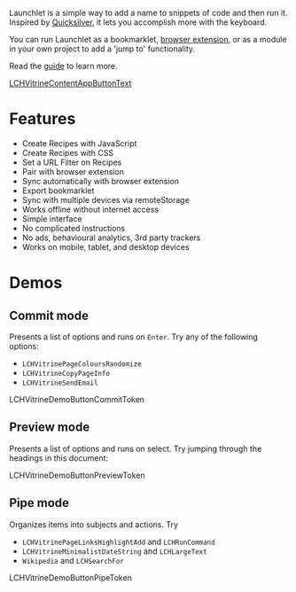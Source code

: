 Launchlet is a simple way to add a name to snippets of code and then run it. Inspired by [Quicksilver](LCH_VITRINE_QUICKSILVER_URL), it lets you accomplish more with the keyboard.

You can run Launchlet as a bookmarklet, [browser extension](LCH_SHARED_EXTENSION_DOCS_URL), or as a module in your own project to add a 'jump to' functionality.

Read the [guide](LCHVitrineTokenGuideURL) to learn more.

<a class="LCHVitrineContentAppButton OLSKCommonButton OLSKCommonButtonPrimary" href="LCHVitrineTokenComposeURL">LCHVitrineContentAppButtonText</a>

# Features
- Create Recipes with JavaScript
- Create Recipes with CSS
- Set a URL Filter on Recipes
- Pair with browser extension
- Sync automatically with browser extension
- Export bookmarklet
- Sync with multiple devices via remoteStorage
- Works offline without internet access
- Simple interface
- No complicated instructions
- No ads, behavioural analytics, 3rd party trackers
- Works on mobile, tablet, and desktop devices

# Demos

## Commit mode

Presents a list of options and runs on `Enter`. Try any of the following options:
- `LCHVitrinePageColoursRandomize`
- `LCHVitrineCopyPageInfo`
- `LCHVitrineSendEmail`

LCHVitrineDemoButtonCommitToken

## Preview mode

Presents a list of options and runs on select. Try jumping through the headings in this document:

LCHVitrineDemoButtonPreviewToken

## Pipe mode

Organizes items into subjects and actions. Try
- `LCHVitrinePageLinksHighlightAdd` and `LCHRunCommand`
- `LCHVitrineMinimalistDateString` and `LCHLargeText`
- `Wikipedia` and `LCHSearchFor`

LCHVitrineDemoButtonPipeToken
